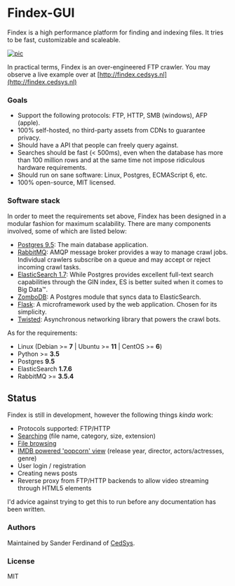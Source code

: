 # Findex-GUI

Findex is a high performance platform for finding and indexing files. It tries to be fast, customizable and scaleable. 

[![pic](http://i.imgur.com/WpTTkxx.png)](w0w)

In practical terms, Findex is an over-engineered FTP crawler. You may observe a live example over at [http://findex.cedsys.nl](http://findex.cedsys.nl)

### Goals
- Support the following protocols: FTP, HTTP, SMB (windows), AFP (apple).
- 100% self-hosted, no third-party assets from CDNs to guarantee privacy.
- Should have a API that people can freely query against.
- Searches should be fast (< 500ms), even when the database has more than 100 million rows and at the same time not impose ridiculous hardware requirements.
- Should run on sane software: Linux, Postgres, ECMAScript 6, etc.
- 100% open-source, MIT licensed.

### Software stack
In order to meet the requirements set above, Findex has been designed in a modular fashion for maximum scalability. There are many components involved, some of which are listed below:

- [Postgres 9.5](https://www.postgresql.org/): The main database application.
- [RabbitMQ](https://www.rabbitmq.com/): AMQP message broker provides a way to manage crawl jobs. Individual crawlers subscribe on a queue and may accept or reject incoming crawl tasks.
- [ElasticSearch 1.7](https://www.elastic.co/): While Postgres provides excellent full-text search capabilities through the GIN index, ES is better suited when it comes to Big Data™.
- [ZomboDB](https://github.com/zombodb/zombodb): A Postgres module that syncs data to ElasticSearch.
- [Flask](http://flask.pocoo.org/): A microframework used by the web application. Chosen for its simplicity.
- [Twisted](https://twistedmatrix.com/trac/): Asynchronous networking library that powers the crawl bots.

As for the requirements:
  - Linux (Debian >= **7** | Ubuntu >= **11** | CentOS >= **6**)
  - Python >= **3.5**
  - Postgres **9.5**
  - ElasticSearch **1.7.6**
  - RabbitMQ >= **3.5.4**

## Status

Findex is still in development, however the following things *kinda* work:

- Protocols supported: FTP/HTTP
- [Searching](http://i.imgur.com/WpTTkxx.png) (file name, category, size, extension)
- [File browsing](http://i.imgur.com/6UkGBzB.png)
- [IMDB powered 'popcorn' view](http://i.imgur.com/8nk8rbY.png) (release year, director, actors/actresses, genre)
- User login / registration
- Creating news posts
- Reverse proxy from FTP/HTTP backends to allow video streaming through HTML5 elements

I'd advice against trying to get this to run before any documentation has been written.

### Authors
Maintained by Sander Ferdinand of [CedSys](http://www.cedsys.nl).

### License

MIT